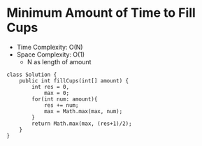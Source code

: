 # Minimum Amount of Time to Fill Cups

- Time Complexity: O(N)
- Space Complexity: O(1)
  - N as length of amount

```
class Solution {
    public int fillCups(int[] amount) {
        int res = 0,
            max = 0;
        for(int num: amount){
            res += num;
            max = Math.max(max, num);
        }
        return Math.max(max, (res+1)/2);
    }
}
```
